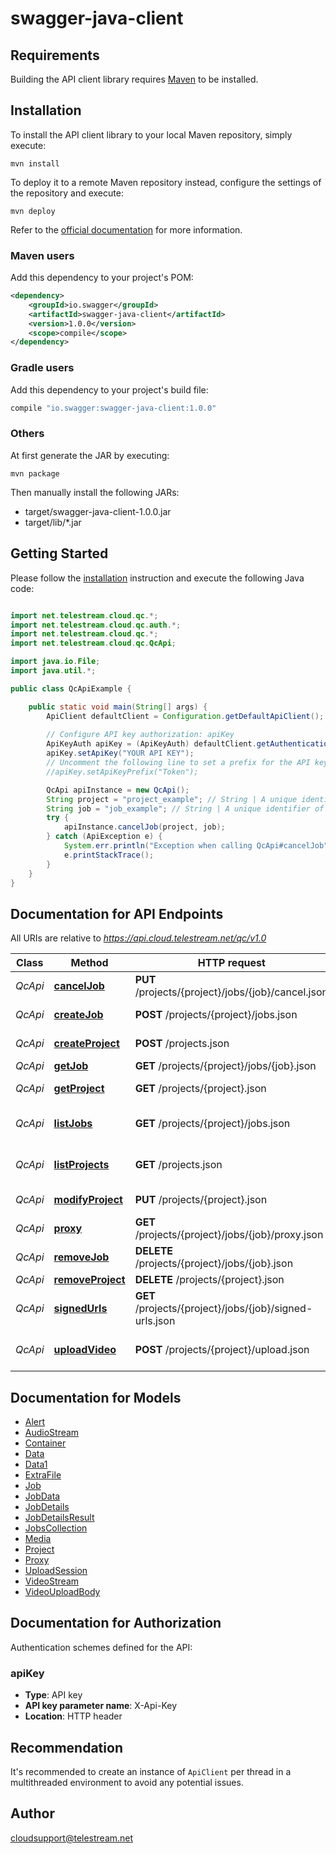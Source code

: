# swagger-java-client

## Requirements

Building the API client library requires [Maven](https://maven.apache.org/) to be installed.

## Installation

To install the API client library to your local Maven repository, simply execute:

```shell
mvn install
```

To deploy it to a remote Maven repository instead, configure the settings of the repository and execute:

```shell
mvn deploy
```

Refer to the [official documentation](https://maven.apache.org/plugins/maven-deploy-plugin/usage.html) for more information.

### Maven users

Add this dependency to your project's POM:

```xml
<dependency>
    <groupId>io.swagger</groupId>
    <artifactId>swagger-java-client</artifactId>
    <version>1.0.0</version>
    <scope>compile</scope>
</dependency>
```

### Gradle users

Add this dependency to your project's build file:

```groovy
compile "io.swagger:swagger-java-client:1.0.0"
```

### Others

At first generate the JAR by executing:

    mvn package

Then manually install the following JARs:

* target/swagger-java-client-1.0.0.jar
* target/lib/*.jar

## Getting Started

Please follow the [installation](#installation) instruction and execute the following Java code:

```java

import net.telestream.cloud.qc.*;
import net.telestream.cloud.qc.auth.*;
import net.telestream.cloud.qc.*;
import net.telestream.cloud.qc.QcApi;

import java.io.File;
import java.util.*;

public class QcApiExample {

    public static void main(String[] args) {
        ApiClient defaultClient = Configuration.getDefaultApiClient();
        
        // Configure API key authorization: apiKey
        ApiKeyAuth apiKey = (ApiKeyAuth) defaultClient.getAuthentication("apiKey");
        apiKey.setApiKey("YOUR API KEY");
        // Uncomment the following line to set a prefix for the API key, e.g. "Token" (defaults to null)
        //apiKey.setApiKeyPrefix("Token");

        QcApi apiInstance = new QcApi();
        String project = "project_example"; // String | A unique identifier of a Project.
        String job = "job_example"; // String | A unique identifier of a Job.
        try {
            apiInstance.cancelJob(project, job);
        } catch (ApiException e) {
            System.err.println("Exception when calling QcApi#cancelJob");
            e.printStackTrace();
        }
    }
}

```

## Documentation for API Endpoints

All URIs are relative to *https://api.cloud.telestream.net/qc/v1.0*

Class | Method | HTTP request | Description
------------ | ------------- | ------------- | -------------
*QcApi* | [**cancelJob**](docs/QcApi.md#cancelJob) | **PUT** /projects/{project}/jobs/{job}/cancel.json | 
*QcApi* | [**createJob**](docs/QcApi.md#createJob) | **POST** /projects/{project}/jobs.json | Create a new job
*QcApi* | [**createProject**](docs/QcApi.md#createProject) | **POST** /projects.json | Create a new project
*QcApi* | [**getJob**](docs/QcApi.md#getJob) | **GET** /projects/{project}/jobs/{job}.json | Get QC job
*QcApi* | [**getProject**](docs/QcApi.md#getProject) | **GET** /projects/{project}.json | Get project by Id
*QcApi* | [**listJobs**](docs/QcApi.md#listJobs) | **GET** /projects/{project}/jobs.json | Get jobs form projects
*QcApi* | [**listProjects**](docs/QcApi.md#listProjects) | **GET** /projects.json | List all projects for an account
*QcApi* | [**modifyProject**](docs/QcApi.md#modifyProject) | **PUT** /projects/{project}.json | Modify project
*QcApi* | [**proxy**](docs/QcApi.md#proxy) | **GET** /projects/{project}/jobs/{job}/proxy.json | 
*QcApi* | [**removeJob**](docs/QcApi.md#removeJob) | **DELETE** /projects/{project}/jobs/{job}.json | 
*QcApi* | [**removeProject**](docs/QcApi.md#removeProject) | **DELETE** /projects/{project}.json | 
*QcApi* | [**signedUrls**](docs/QcApi.md#signedUrls) | **GET** /projects/{project}/jobs/{job}/signed-urls.json | 
*QcApi* | [**uploadVideo**](docs/QcApi.md#uploadVideo) | **POST** /projects/{project}/upload.json | Creates an upload session


## Documentation for Models

 - [Alert](docs/Alert.md)
 - [AudioStream](docs/AudioStream.md)
 - [Container](docs/Container.md)
 - [Data](docs/Data.md)
 - [Data1](docs/Data1.md)
 - [ExtraFile](docs/ExtraFile.md)
 - [Job](docs/Job.md)
 - [JobData](docs/JobData.md)
 - [JobDetails](docs/JobDetails.md)
 - [JobDetailsResult](docs/JobDetailsResult.md)
 - [JobsCollection](docs/JobsCollection.md)
 - [Media](docs/Media.md)
 - [Project](docs/Project.md)
 - [Proxy](docs/Proxy.md)
 - [UploadSession](docs/UploadSession.md)
 - [VideoStream](docs/VideoStream.md)
 - [VideoUploadBody](docs/VideoUploadBody.md)


## Documentation for Authorization

Authentication schemes defined for the API:
### apiKey

- **Type**: API key
- **API key parameter name**: X-Api-Key
- **Location**: HTTP header


## Recommendation

It's recommended to create an instance of `ApiClient` per thread in a multithreaded environment to avoid any potential issues.

## Author

cloudsupport@telestream.net

